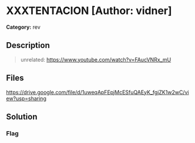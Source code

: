 # XXXTENTACION [Author: vidner]

**Category:** rev
## Description
>unrelated: https://www.youtube.com/watch?v=FAucVNRx_mU

## Files

https://drive.google.com/file/d/1uweqApFEpjMcESfuQAEyK_fgjZK1w2wC/view?usp=sharing

## Solution

### Flag


